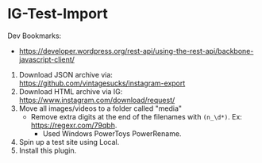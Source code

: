 # IG-Test-Import

Dev Bookmarks:
- https://developer.wordpress.org/rest-api/using-the-rest-api/backbone-javascript-client/


1. Download JSON archive via: https://github.com/vintagesucks/instagram-export
2. Download HTML archive via IG: https://www.instagram.com/download/request/
3. Move all images/videos to a folder called "media"
    - Remove extra digits at the end of the filenames with `(n_\d*)`. Ex: https://regexr.com/79qbh.
        - Used Windows PowerToys PowerRename.
4. Spin up a test site using Local. 
5. Install this plugin.
      
